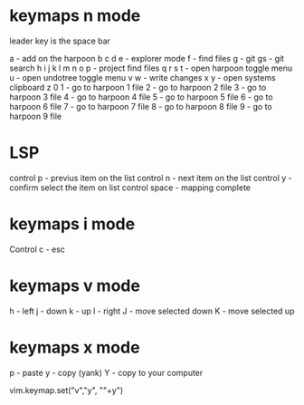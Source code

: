 # keymaps n mode

leader key is the space bar

a - add on the harpoon
b
c
d
e - explorer mode
f - find files
g - git
gs - git search
h
i
j
k
l
m
n
o
p - project find files
q
r
s
t - open harpoon toggle menu
u - open undotree toggle menu
v
w - write changes
x
y - open systems clipboard
z
0
1 - go to harpoon 1 file
2 - go to harpoon 2 file
3 - go to harpoon 3 file
4 - go to harpoon 4 file
5 - go to harpoon 5 file
6 - go to harpoon 6 file
7 - go to harpoon 7 file
8 - go to harpoon 8 file
9 - go to harpoon 9 file


# LSP
control p - previus item on the list
control n - next item on the list
control y - confirm select the item on list
control space - mapping complete

# keymaps i mode
Control c - esc

# keymaps v mode

h - left
j - down
k - up
l - right
J - move selected down
K - move selected up

# keymaps x mode
p - paste
y - copy (yank)
Y - copy to your computer

vim.keymap.set("v","<leader>y", "\"+y")


